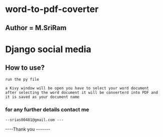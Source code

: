 # word-to-pdf-coverter

## Author = M.SriRam
# Django social media

## How to use?
```
run the py file

a Kivy window will be open you have to select your word document 
after selecting the word document it will be converterd into PDF and it is saved as your document name

```


 ### for any further details contact me
 ```
 --srias00481@gmail.com ---
```
----Thank you -------

